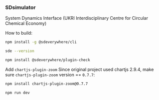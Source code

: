### SDsimulator
System Dynamics Interface (UKRI Interdisciplinary Centre for Circular Chemical Economy)

How to build:

```bash
npm install -g @sdeverywhere/cli
```

```bash
sde --version
```

```bash
npm install @sdeverywhere/plugin-check
```

Add `chartjs-plugin-zoom`
Since original project used chartjs 2.9.4, make sure `chartjs-plugin-zoom` version == `0.7.7`:

```bash
npm install chartjs-plugin-zoom@0.7.7
```

```bash
npm run dev
```